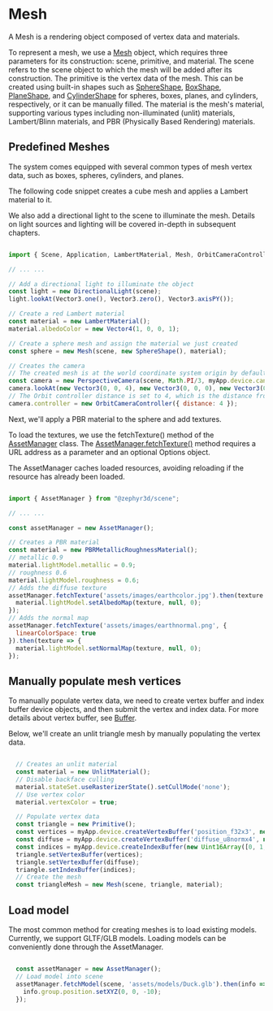 # Mesh

A Mesh is a rendering object composed of vertex data and materials.

To represent a mesh, we use a [Mesh](/doc/markdown/./scene.mesh) object, which requires three parameters for its construction: scene, primitive, and material. The scene refers to the scene object to which the mesh will be added after its construction. The primitive is the vertex data of the mesh. This can be created using built-in shapes such as [SphereShape](/doc/markdown/./scene.sphereshape), [BoxShape](/doc/markdown/./scene.boxshape), [PlaneShape](/doc/markdown/./scene.planeshape), and [CylinderShape](/doc/markdown/./scene.cylindershape) for spheres, boxes, planes, and cylinders, respectively, or it can be manually filled. The material is the mesh's material, supporting various types including non-illuminated (unlit) materials, Lambert/Blinn materials, and PBR (Physically Based Rendering) materials.

## Predefined Meshes

The system comes equipped with several common types of mesh vertex data, such as boxes, spheres, cylinders, and planes.

The following code snippet creates a cube mesh and applies a Lambert material to it.

We also add a directional light to the scene to illuminate the mesh. Details on light sources and lighting will be covered in-depth in subsequent chapters.

```javascript

import { Scene, Application, LambertMaterial, Mesh, OrbitCameraController, PerspectiveCamera, BoxShape } from '@zephyr3d/scene';

// ... ...

// Add a directional light to illuminate the object
const light = new DirectionalLight(scene);
light.lookAt(Vector3.one(), Vector3.zero(), Vector3.axisPY());

// Create a red Lambert material
const material = new LambertMaterial();
material.albedoColor = new Vector4(1, 0, 0, 1);

// Create a sphere mesh and assign the material we just created
const sphere = new Mesh(scene, new SphereShape(), material);

// Creates the camera
// The created mesh is at the world coordinate system origin by default, and we place the camera at (0,0,4) and look at the origin
const camera = new PerspectiveCamera(scene, Math.PI/3, myApp.device.canvas.width/myApp.device.canvas.height, 1, 100);
camera.lookAt(new Vector3(0, 0, 4), new Vector3(0, 0, 0), new Vector3(0, 1, 0));
// The Orbit controller distance is set to 4, which is the distance from the camera to the object
camera.controller = new OrbitCameraController({ distance: 4 });

```

<div class="showcase" case="tut-5"></div>

Next, we'll apply a PBR material to the sphere and add textures.

To load the textures, we use the fetchTexture() method of the [AssetManager](/doc/markdown/./scene.assetmanager) class. The [AssetManager.fetchTexture()](/doc/markdown/./scene.assetmanager.fetchtexture) method requires a URL address as a parameter and an optional Options object.

The AssetManager caches loaded resources, avoiding reloading if the resource has already been loaded.


```javascript

import { AssetManager } from "@zephyr3d/scene";

// ... ...

const assetManager = new AssetManager();

// Creates a PBR material
const material = new PBRMetallicRoughnessMaterial();
// metallic 0.9
material.lightModel.metallic = 0.9;
// roughness 0.6
material.lightModel.roughness = 0.6;
// Adds the diffuse texture
assetManager.fetchTexture('assets/images/earthcolor.jpg').then(texture => {
  material.lightModel.setAlbedoMap(texture, null, 0);
});
// Adds the normal map
assetManager.fetchTexture('assets/images/earthnormal.png', {
  linearColorSpace: true
}).then(texture => {
  material.lightModel.setNormalMap(texture, null, 0);
});

```

<div class="showcase" case="tut-6"></div>

## Manually populate mesh vertices

To manually populate vertex data, we need to create vertex buffer and index buffer device objects, and then submit the vertex and index data.
For more details about vertex buffer, see [Buffer](/en/buffer).

Below, we'll create an unlit triangle mesh by manually populating the vertex data.

```javascript

  // Creates an unlit material
  const material = new UnlitMaterial();
  // Disable backface culling
  material.stateSet.useRasterizerState().setCullMode('none');
  // Use vertex color
  material.vertexColor = true;

  // Populate vertex data
  const triangle = new Primitive();
  const vertices = myApp.device.createVertexBuffer('position_f32x3', new Float32Array([2, -2, 0, 0, 2, 0, -2, -2, 0]));
  const diffuse = myApp.device.createVertexBuffer('diffuse_u8normx4', new Uint8Array([255, 0, 0, 255, 0, 255, 0, 255, 0, 0, 255, 255]));
  const indices = myApp.device.createIndexBuffer(new Uint16Array([0, 1, 2]));
  triangle.setVertexBuffer(vertices);
  triangle.setVertexBuffer(diffuse);
  triangle.setIndexBuffer(indices);
  // Create the mesh
  const triangleMesh = new Mesh(scene, triangle, material);

```
<div class="showcase" case="tut-9"></div>

## Load model

The most common method for creating meshes is to load existing models. Currently, we support GLTF/GLB models. Loading models can be conveniently done through the AssetManager.

```javascript

  const assetManager = new AssetManager();
  // Load model into scene
  assetManager.fetchModel(scene, 'assets/models/Duck.glb').then(info => {
    info.group.position.setXYZ(0, 0, -10);
  });

```

<div class="showcase" case="tut-10"></div>
